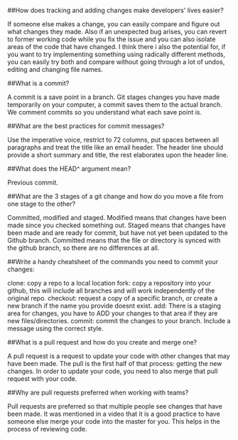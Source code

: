 ##How does tracking and adding changes make developers' lives easier?

If someone else makes a change, you can easily compare and figure out what changes they made. Also if an unexpected bug arises, you can revert to former working code while you fix the issue and you can also isolate areas of the code that have changed. I think there i also the potential for, if you want to try implementing something using radically different methods, you can easily try both and compare without going through a lot of undos, editing and changing file names.

##What is a commit?

A commit is a save point in a branch. Git stages changes you have made temporarily on your computer, a commit saves them to the actual branch. We comment commits so you understand what each save point is.

##What are the best practices for commit messages?

Use the imperative voice, restrict to 72 columns, put spaces between all paragraphs and treat the title like an email header. The header line should provide a short summary and title, the rest elaborates upon the header line.

##What does the HEAD^ argument mean?

Previous commit.

##What are the 3 stages of a git change and how do you move a file from one stage to the other?

Committed, modified and staged. Modified means that changes have been made since you checked something out. Staged means that changes have been made and are ready for commit, but have not yet been updated to the Github branch. Committed means that the file or directory is synced with the github branch, so there are no differences at all.

##Write a handy cheatsheet of the commands you need to commit your changes:

clone: copy a repo to a local location
fork: copy a repository into your github, this will include all branches and will work independently of the original repo.
checkout: request a copy of a specific branch, or create a new branch if the name you provide doesnt exist.
add: There is a staging area for changes, you have to ADD your changes to that area if they are new files/directories.
commit: commit the changes to your branch. Include a message using the correct style.

##What is a pull request and how do you create and merge one?

A pull request is a request to update your code with other changes that may have been made. The pull is the first half of that process: getting the new changes. In order to update your code, you need to also merge that pull request with your code.

##Why are pull requests preferred when working with teams?

Pull requests are preferred so that multiple people see changes that have been made. It was mentioned in a video that it is a good practice to have someone else merge your code into the master for you. This helps in the process of reviewing code.